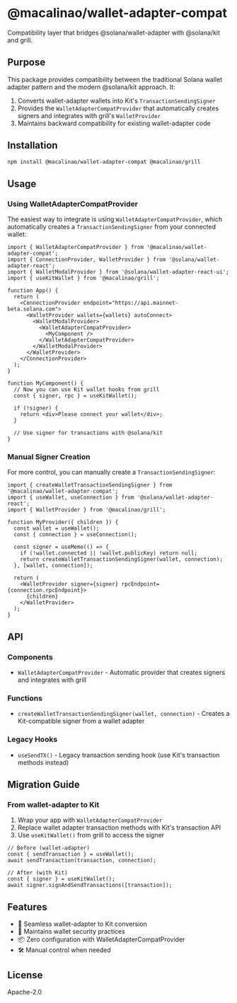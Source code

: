 # @macalinao/wallet-adapter-compat

Compatibility layer that bridges @solana/wallet-adapter with @solana/kit and grill.

## Purpose

This package provides compatibility between the traditional Solana wallet adapter pattern and the modern @solana/kit approach. It:

1. Converts wallet-adapter wallets into Kit's `TransactionSendingSigner`
2. Provides the `WalletAdapterCompatProvider` that automatically creates signers and integrates with grill's `WalletProvider`
3. Maintains backward compatibility for existing wallet-adapter code

## Installation

```bash
npm install @macalinao/wallet-adapter-compat @macalinao/grill
```

## Usage

### Using WalletAdapterCompatProvider

The easiest way to integrate is using `WalletAdapterCompatProvider`, which automatically creates a `TransactionSendingSigner` from your connected wallet:

```tsx
import { WalletAdapterCompatProvider } from '@macalinao/wallet-adapter-compat';
import { ConnectionProvider, WalletProvider } from '@solana/wallet-adapter-react';
import { WalletModalProvider } from '@solana/wallet-adapter-react-ui';
import { useKitWallet } from '@macalinao/grill';

function App() {
  return (
    <ConnectionProvider endpoint="https://api.mainnet-beta.solana.com">
      <WalletProvider wallets={wallets} autoConnect>
        <WalletModalProvider>
          <WalletAdapterCompatProvider>
            <MyComponent />
          </WalletAdapterCompatProvider>
        </WalletModalProvider>
      </WalletProvider>
    </ConnectionProvider>
  );
}

function MyComponent() {
  // Now you can use Kit wallet hooks from grill
  const { signer, rpc } = useKitWallet();
  
  if (!signer) {
    return <div>Please connect your wallet</div>;
  }
  
  // Use signer for transactions with @solana/kit
}
```

### Manual Signer Creation

For more control, you can manually create a `TransactionSendingSigner`:

```tsx
import { createWalletTransactionSendingSigner } from '@macalinao/wallet-adapter-compat';
import { useWallet, useConnection } from '@solana/wallet-adapter-react';
import { WalletProvider } from '@macalinao/grill';

function MyProvider({ children }) {
  const wallet = useWallet();
  const { connection } = useConnection();
  
  const signer = useMemo(() => {
    if (!wallet.connected || !wallet.publicKey) return null;
    return createWalletTransactionSendingSigner(wallet, connection);
  }, [wallet, connection]);
  
  return (
    <WalletProvider signer={signer} rpcEndpoint={connection.rpcEndpoint}>
      {children}
    </WalletProvider>
  );
}
```

## API

### Components

- `WalletAdapterCompatProvider` - Automatic provider that creates signers and integrates with grill

### Functions

- `createWalletTransactionSendingSigner(wallet, connection)` - Creates a Kit-compatible signer from a wallet adapter

### Legacy Hooks

- `useSendTX()` - Legacy transaction sending hook (use Kit's transaction methods instead)

## Migration Guide

### From wallet-adapter to Kit

1. Wrap your app with `WalletAdapterCompatProvider`
2. Replace wallet adapter transaction methods with Kit's transaction API
3. Use `useKitWallet()` from grill to access the signer

```tsx
// Before (wallet-adapter)
const { sendTransaction } = useWallet();
await sendTransaction(transaction, connection);

// After (with Kit)
const { signer } = useKitWallet();
await signer.signAndSendTransactions([transaction]);
```

## Features

- 🔄 Seamless wallet-adapter to Kit conversion
- 🔐 Maintains wallet security practices
- 📦 Zero configuration with WalletAdapterCompatProvider
- 🛠️ Manual control when needed

## License

Apache-2.0